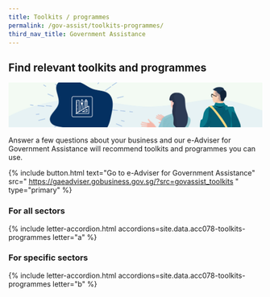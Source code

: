 ```yaml
---
title: Toolkits / programmes
permalink: /gov-assist/toolkits-programmes/
third_nav_title: Government Assistance
---
```


## Find relevant toolkits and programmes

![Toolkits](/images/grow/RunandGrow_Toolkits.jpg)

Answer a few questions about your business and our e-Adviser for Government Assistance will recommend toolkits and programmes you can use.

{% include button.html text="Go to e-Adviser for Government Assistance" src="
https://gaeadviser.gobusiness.gov.sg/?src=govassist_toolkits
" type="primary" %}

### For all sectors

{% include letter-accordion.html accordions=site.data.acc078-toolkits-programmes letter="a" %}

### For specific sectors

{% include letter-accordion.html accordions=site.data.acc078-toolkits-programmes letter="b" %}

<script src="/jquery/jquery.min.js"></script>
<script src="/jquery/bp-menu-new-tab.js"></script>
<script src="/jquery/loadFuse.js"></script>
